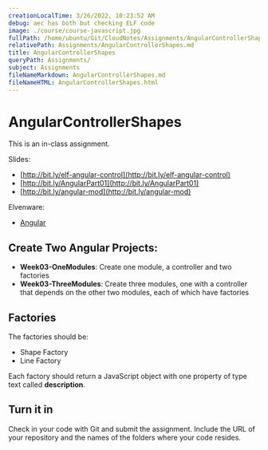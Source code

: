 ```yaml
---
creationLocalTime: 3/26/2022, 10:23:52 AM
debug: aec has both but checking ELF code
image: ./course/course-javascript.jpg
fullPath: /home/ubuntu/Git/CloudNotes/Assignments/AngularControllerShapes.md
relativePath: Assignments/AngularControllerShapes.md
title: AngularControllerShapes
queryPath: Assignments/
subject: Assignments
fileNameMarkdown: AngularControllerShapes.md
fileNameHTML: AngularControllerShapes.html
---
```



<!-- toc -->
<!-- tocstop -->

# AngularControllerShapes

This is an in-class assignment.

Slides:

- [http://bit.ly/elf-angular-control](http://bit.ly/elf-angular-control)
- [http://bit.ly/AngularPart01](http://bit.ly/AngularPart01)
- [http://bit.ly/angular-mod](http://bit.ly/angular-mod)

Elvenware:
- [Angular][angelf]

[angelf]:http://www.elvenware.com/charlie/development/web/JavaScript/Angular.html

## Create Two Angular Projects:

- **Week03-OneModules**: Create one module, a controller and two factories
- **Week03-ThreeModules**: Create three modules, one with a controller that depends on the other two modules, each of which have factories

## Factories

The factories should be:

- Shape Factory
- Line Factory

Each factory should return a JavaScript object with one property of type text called **description**.

## Turn it in

Check in your code with Git and submit the assignment. Include the URL of your repository and the names of the folders where your code resides.  

